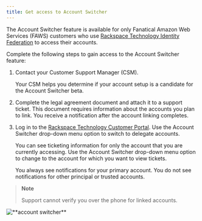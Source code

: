 ```yaml
---
title: Get access to Account Switcher
---
```


The Account Switcher feature is available for only Fanatical Amazon Web
Services (FAWS) customers who use [Rackspace Technology Identity
Federation](https://docs.rackspace.com/docs/rackspace-federation/) to
access their accounts.

Complete the following steps to gain access to the Account Switcher
feature:

1.  Contact your Customer Support Manager (CSM).

    Your CSM helps you determine if your account setup is a candidate
    for the Account Switcher beta.

2.  Complete the legal agreement document and attach it to a
    support ticket. This document requires information about the
    accounts you plan to link. You receive a notification after the
    account linking completes.
3.  Log in to the [Rackspace Technology Customer
    Portal](https://login.rackspace.com). Use the Account Switcher
    drop-down menu option to switch to delegate accounts.

    You can see ticketing information for only the account that you are
    currently accessing. Use the Account Switcher drop-down menu option
    to change to the account for which you want to view tickets.

    You always see notifications for your primary account. You do not
    see notifications for other principal or trusted accounts.

> **Note**
>
> Support cannot verify you over the phone for linked accounts.

![\*\*account switcher\*\*](/_images/acc_switcher.png)
